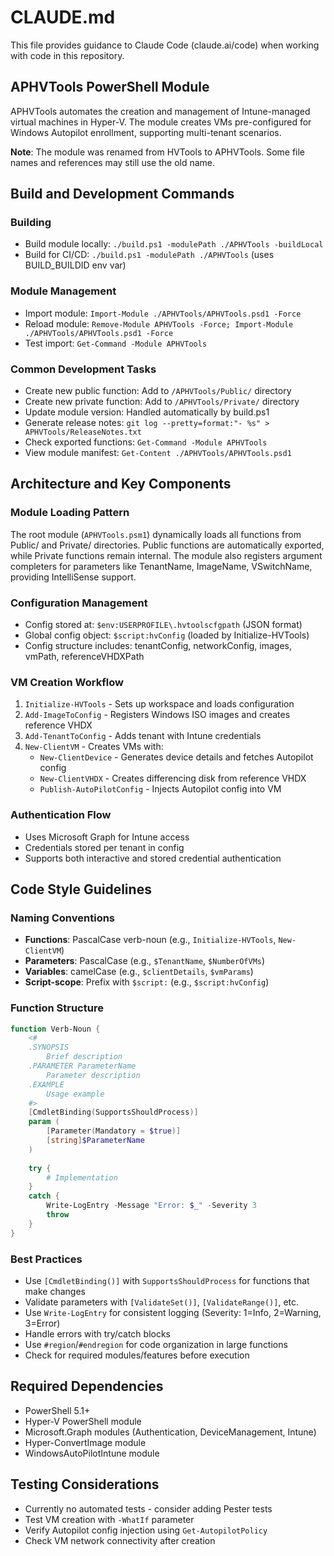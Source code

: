 # CLAUDE.md

This file provides guidance to Claude Code (claude.ai/code) when working with code in this repository.

## APHVTools PowerShell Module

APHVTools automates the creation and management of Intune-managed virtual machines in Hyper-V. The module creates VMs pre-configured for Windows Autopilot enrollment, supporting multi-tenant scenarios.

**Note**: The module was renamed from HVTools to APHVTools. Some file names and references may still use the old name.

## Build and Development Commands

### Building
- Build module locally: `./build.ps1 -modulePath ./APHVTools -buildLocal`
- Build for CI/CD: `./build.ps1 -modulePath ./APHVTools` (uses BUILD_BUILDID env var)

### Module Management
- Import module: `Import-Module ./APHVTools/APHVTools.psd1 -Force`
- Reload module: `Remove-Module APHVTools -Force; Import-Module ./APHVTools/APHVTools.psd1 -Force`
- Test import: `Get-Command -Module APHVTools`

### Common Development Tasks
- Create new public function: Add to `/APHVTools/Public/` directory
- Create new private function: Add to `/APHVTools/Private/` directory
- Update module version: Handled automatically by build.ps1
- Generate release notes: `git log --pretty=format:"- %s" > APHVTools/ReleaseNotes.txt`
- Check exported functions: `Get-Command -Module APHVTools`
- View module manifest: `Get-Content ./APHVTools/APHVTools.psd1`

## Architecture and Key Components

### Module Loading Pattern
The root module (`APHVTools.psm1`) dynamically loads all functions from Public/ and Private/ directories. Public functions are automatically exported, while Private functions remain internal. The module also registers argument completers for parameters like TenantName, ImageName, VSwitchName, providing IntelliSense support.

### Configuration Management
- Config stored at: `$env:USERPROFILE\.hvtoolscfgpath` (JSON format)
- Global config object: `$script:hvConfig` (loaded by Initialize-HVTools)
- Config structure includes: tenantConfig, networkConfig, images, vmPath, referenceVHDXPath

### VM Creation Workflow
1. `Initialize-HVTools` - Sets up workspace and loads configuration
2. `Add-ImageToConfig` - Registers Windows ISO images and creates reference VHDX
3. `Add-TenantToConfig` - Adds tenant with Intune credentials
4. `New-ClientVM` - Creates VMs with:
   - `New-ClientDevice` - Generates device details and fetches Autopilot config
   - `New-ClientVHDX` - Creates differencing disk from reference VHDX
   - `Publish-AutoPilotConfig` - Injects Autopilot config into VM

### Authentication Flow
- Uses Microsoft Graph for Intune access
- Credentials stored per tenant in config
- Supports both interactive and stored credential authentication

## Code Style Guidelines

### Naming Conventions
- **Functions**: PascalCase verb-noun (e.g., `Initialize-HVTools`, `New-ClientVM`)
- **Parameters**: PascalCase (e.g., `$TenantName`, `$NumberOfVMs`)
- **Variables**: camelCase (e.g., `$clientDetails`, `$vmParams`)
- **Script-scope**: Prefix with `$script:` (e.g., `$script:hvConfig`)

### Function Structure
```powershell
function Verb-Noun {
    <#
    .SYNOPSIS
        Brief description
    .PARAMETER ParameterName
        Parameter description
    .EXAMPLE
        Usage example
    #>
    [CmdletBinding(SupportsShouldProcess)]
    param (
        [Parameter(Mandatory = $true)]
        [string]$ParameterName
    )
    
    try {
        # Implementation
    }
    catch {
        Write-LogEntry -Message "Error: $_" -Severity 3
        throw
    }
}
```

### Best Practices
- Use `[CmdletBinding()]` with `SupportsShouldProcess` for functions that make changes
- Validate parameters with `[ValidateSet()]`, `[ValidateRange()]`, etc.
- Use `Write-LogEntry` for consistent logging (Severity: 1=Info, 2=Warning, 3=Error)
- Handle errors with try/catch blocks
- Use `#region`/`#endregion` for code organization in large functions
- Check for required modules/features before execution

## Required Dependencies
- PowerShell 5.1+
- Hyper-V PowerShell module
- Microsoft.Graph modules (Authentication, DeviceManagement, Intune)
- Hyper-ConvertImage module
- WindowsAutoPilotIntune module

## Testing Considerations
- Currently no automated tests - consider adding Pester tests
- Test VM creation with `-WhatIf` parameter
- Verify Autopilot config injection using `Get-AutopilotPolicy`
- Check VM network connectivity after creation